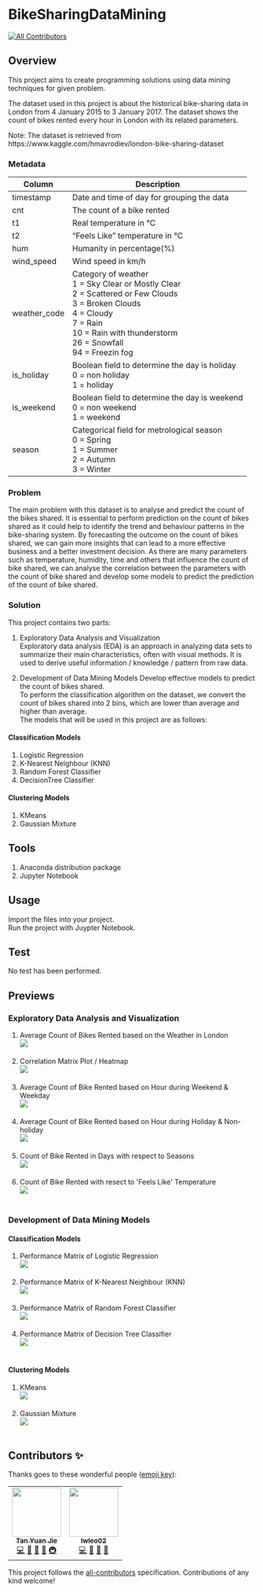 # BikeSharingDataMining
<!-- ALL-CONTRIBUTORS-BADGE:START - Do not remove or modify this section -->
[![All Contributors](https://img.shields.io/badge/all_contributors-2-orange.svg?style=flat-square)](#contributors-)
<!-- ALL-CONTRIBUTORS-BADGE:END -->

## Overview
<p>This project aims to create programming solutions using data mining techniques for given problem.</p>

<p>The dataset used in this project is about the historical bike-sharing data in London from 4 January 2015 to 3 January 2017. The dataset shows the count of bikes rented every hour in London with its related parameters.</p>

<p>Note: The dataset is retrieved from https://www.kaggle.com/hmavrodiev/london-bike-sharing-dataset</p>

### Metadata
|     Column          |     Description                                                                                                                                                                                                       |
|---------------------|----------------------------------------------------------------------------------------------------------------------------------------------------------|
|     timestamp       |     Date and time of day for grouping the data                                                                                                                                                                        |
|     cnt             |     The count of a bike rented                                                                                                                                                                                        |
|     t1              |     Real temperature in °C                                                                                                                                                                                            |
|     t2              |     “Feels Like” temperature in °C                                                                                                                                                                                    |
|     hum             |     Humanity in percentage(%)                                                                                                                                                                                         |
|     wind_speed      |     Wind speed in km/h                                                                                                                                                                                                |
|     weather_code    |     Category of weather <br> 1 = Sky Clear or Mostly Clear <br> 2 = Scattered or Few Clouds <br> 3 = Broken Clouds <br> 4 = Cloudy <br> 7 = Rain <br> 10 = Rain with thunderstorm <br> 26 = Snowfall <br> 94 = Freezin fog    |
|     is_holiday      |     Boolean field to determine the day is holiday <br> 0 = non holiday <br> 1 = holiday |
|     is_weekend      |     Boolean field to determine the day is weekend <br> 0 = non weekend <br> 1 = weekend  |
|     season          |     Categorical field for metrological season <br> 0 = Spring <br> 1 = Summer <br> 2 = Autumn <br> 3 = Winter  |

### Problem
The main problem with this dataset is to analyse and predict the count of the bikes shared. It is essential to perform prediction on the count of bikes shared as it could help to identify the trend and behaviour patterns in the bike-sharing system. By forecasting the outcome on the count of bikes shared, we can gain more insights that can lead to a more effective business and a better investment decision. As there are many parameters such as temperature, humidity, time and others that influence the count of bike shared, we can analyse the correlation between the parameters with the count of bike shared and develop some models to predict the prediction of the count of bike shared.

### Solution
This project contains two parts:

1. Exploratory Data Analysis and Visualization<br>
Exploratory data analysis (EDA) is an approach in analyzing data sets to summarize their main characteristics, often with visual methods. It is used to derive useful information / knowledge / pattern from raw data.

2. Development of Data Mining Models
Develop effective models to predict the count of bikes shared.<br>
To perform the classification algorithm on the dataset, we convert the count of bikes shared into 2 bins, which are lower than average and higher than average.<br>
The models that will be used in this project are as follows:

#### Classification Models
1. Logistic Regression
2. K-Nearest Neighbour (KNN)
3. Random Forest Classifier
4. DecisionTree Classifier

#### Clustering Models
1. KMeans
2. Gaussian Mixture
  
## Tools
1. Anaconda distribution package
2. Jupyter Notebook

## Usage
Import the files into your project.<br>
Run the project with Juypter Notebook.

## Test
No test has been performed.

## Previews

### Exploratory Data Analysis and Visualization
1. Average Count of Bikes Rented based on the Weather in London <br> <img src="previews/BarGraph.png"><br><br>
2. Correlation Matrix Plot / Heatmap <br> <img src="previews/CorrelationHeatMap.png"><br><br>
3. Average Count of Bike Rented based on Hour during Weekend & Weekday <br> <img src="previews/PointPlot.png"><br><br>
4. Average Count of Bike Rented based on Hour during Holiday & Non-holiday <br> <img src="previews/LinePlot.png"><br><br>
5. Count of Bike Rented in Days with respect to Seasons <br> <img src="previews/BoxPlot&StripPlot.png"><br><br>
6. Count of Bike Rented with resect to 'Feels Like' Temperature <br> <img src="previews/RidgelinePlot.png"><br><br>
  
### Development of Data Mining Models

#### Classification Models
1. Performance Matrix of Logistic Regression <br> <img src="previews/LogisticRegression.png"><br><br>
2. Performance Matrix of K-Nearest Neighbour (KNN) <br> <img src="previews/KNN.png"><br><br>
3. Performance Matrix of Random Forest Classifier <br> <img src="previews/RandomForest.png"><br><br>
4. Performance Matrix of Decision Tree Classifier <br> <img src="previews/DecisionTree.png"><br><br>

#### Clustering Models
1. KMeans <br> <img src="previews/KMeans.png"><br><br>
2. Gaussian Mixture <br> <img src="previews/GaussianMixture.png"><br><br>

## Contributors ✨

Thanks goes to these wonderful people ([emoji key](https://allcontributors.org/docs/en/emoji-key)):

<!-- ALL-CONTRIBUTORS-LIST:START - Do not remove or modify this section -->
<!-- prettier-ignore-start -->
<!-- markdownlint-disable -->
<table>
  <tr>
    <td align="center"><a href="https://github.com/yuanjie8629"><img src="https://avatars.githubusercontent.com/u/86699785?v=4?s=100" width="100px;" alt=""/><br /><sub><b>Tan Yuan Jie</b></sub></a><br /><a href="https://github.com/yuanjie8629/BikeSharingDataMining/commits?author=yuanjie8629" title="Code">💻</a> <a href="#data-yuanjie8629" title="Data">🔣</a> <a href="https://github.com/yuanjie8629/BikeSharingDataMining/commits?author=yuanjie8629" title="Documentation">📖</a> <a href="#ideas-yuanjie8629" title="Ideas, Planning, & Feedback">🤔</a> <a href="#infra-yuanjie8629" title="Infrastructure (Hosting, Build-Tools, etc)">🚇</a></td>
    <td align="center"><a href="https://github.com/lwleo02"><img src="https://avatars.githubusercontent.com/u/86616877?v=4?s=100" width="100px;" alt=""/><br /><sub><b>lwleo02</b></sub></a><br /><a href="https://github.com/yuanjie8629/BikeSharingDataMining/commits?author=lwleo02" title="Code">💻</a> <a href="#data-lwleo02" title="Data">🔣</a> <a href="https://github.com/yuanjie8629/BikeSharingDataMining/commits?author=lwleo02" title="Documentation">📖</a> <a href="#ideas-lwleo02" title="Ideas, Planning, & Feedback">🤔</a></td>
  </tr>
</table>

<!-- markdownlint-restore -->
<!-- prettier-ignore-end -->

<!-- ALL-CONTRIBUTORS-LIST:END -->

This project follows the [all-contributors](https://github.com/all-contributors/all-contributors) specification. Contributions of any kind welcome!